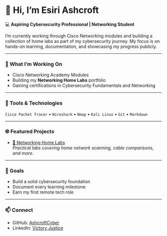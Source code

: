 # 👋 Hi, I’m Esiri Ashcroft  

💻 **Aspiring Cybersecurity Professional | Networking Student**

I’m currently working through Cisco Networking modules and building a collection of home labs as part of my cybersecurity journey. My focus is on hands-on learning, documentation, and showcasing my progress publicly.

---

### 🧠 What I’m Working On
- Cisco Networking Academy Modules  
- Building my **Networking Home Labs** portfolio  
- Gaining certifications in Cybersecurity Fundamentals and Networking  

---

### 🧰 Tools & Technologies
`Cisco Packet Tracer` • `Wireshark` • `Nmap` • `Kali Linux` • `Git` • `Markdown`

---

### 🌐 Featured Projects
- [🧪 Networking Home Labs](https://github.com/AshcroftCyber/Networking-Home-Labs)  
  _Practical labs covering home network scanning, cable comparisons, and more._

---

### 🌱 Goals
- Build a solid cybersecurity foundation  
- Document every learning milestone  
- Earn my first remote tech role  

---

### 📫 Connect
- GitHub: [AshcroftCyber](https://github.com/AshcroftCyber)
- LinkedIn: [Victory Justice](https://www.linkedin.com/in/victory-justice-529236361)


<!--
**AshcroftCyber/AshcroftCyber** is a ✨ _special_ ✨ repository because its `README.md` (this file) appears on your GitHub profile.

Here are some ideas to get you started:

- 🔭 I’m currently working on ...
- 🌱 I’m currently learning ...
- 👯 I’m looking to collaborate on ...
- 🤔 I’m looking for help with ...
- 💬 Ask me about ...
- 📫 How to reach me: ...
- 😄 Pronouns: ...
- ⚡ Fun fact: ...
-->

